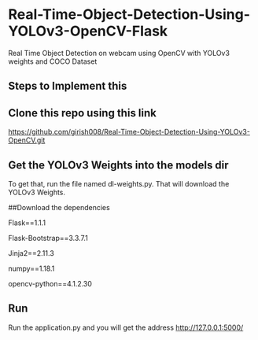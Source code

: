 # Real-Time-Object-Detection-Using-YOLOv3-OpenCV-Flask
Real Time Object Detection on webcam using OpenCV with YOLOv3 weights and COCO Dataset

## Steps to Implement this 

## Clone this repo using this link 

https://github.com/girish008/Real-Time-Object-Detection-Using-YOLOv3-OpenCV.git

## Get the YOLOv3 Weights into the models dir

To get that, run the file named dl-weights.py. That will download the YOLOv3 Weights.

##Download the dependencies

Flask==1.1.1

Flask-Bootstrap==3.3.7.1

Jinja2==2.11.3

numpy==1.18.1

opencv-python==4.1.2.30

## Run

Run the application.py and you will get the address http://127.0.0.1:5000/




